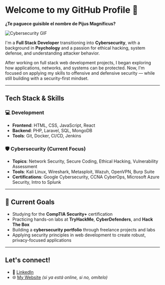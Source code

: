 # Welcome to my GitHub Profile 👋 

**¿Te paguece guisible el nombre de Pijus Magníficus?**

![Cybersecurity GIF](https://media3.giphy.com/media/v1.Y2lkPTc5MGI3NjExYW0ybzF2b2hycjB4cWRnaDJyZDF1ODFsbG5rZGdmdGFzbXBkdXE0MCZlcD12MV9pbnRlcm5hbF9naWZfYnlfaWQmY3Q9Zw/qcgtyllMthBL2/giphy.gif)


I'm a **Full Stack Developer** transitioning into **Cybersecurity**, with a background in **Psychology** and a passion for ethical hacking, system defense, and understanding attacker behavior.

After working on full stack web development projects, I began exploring how applications, networks, and systems can be protected. Now, I'm focused on applying my skills to offensive and defensive security — while still building with a security-first mindset.

---

## Tech Stack & Skills

### 💻 Development
- **Frontend**: HTML, CSS, JavaScript, React
- **Backend**: PHP, Laravel, SQL, MongoDB
- **Tools**: Git, Docker, CI/CD, Jenkins

### 🛡️ Cybersecurity (Current Focus)
- **Topics**: Network Security, Secure Coding, Ethical Hacking, Vulnerability Assessment
- **Tools**: Kali Linux, Wireshark, Metasploit, Wazuh, OpenVPN, Burp Suite
- **Certifications**: Google Cybersecurity, CCNA CyberOps, Microsoft Azure Security, Intro to Splunk

---

## 🚀 Current Goals

- Studying for the **CompTIA Security+** certification  
- Practicing hands-on labs at **TryHackMe**, **CyberDefenders**, and **Hack The Box**
- Building a **cybersecurity portfolio** through freelance projects and labs
- Applying security principles in web development to create robust, privacy-focused applications

---

## Let's connect!

- 🔗 [LinkedIn](https://linkedin.com/in/mario-valdes-centurion)
- 🌐 [My Website](https://marwire.eu) *(si ya está online, si no, omítelo)*


